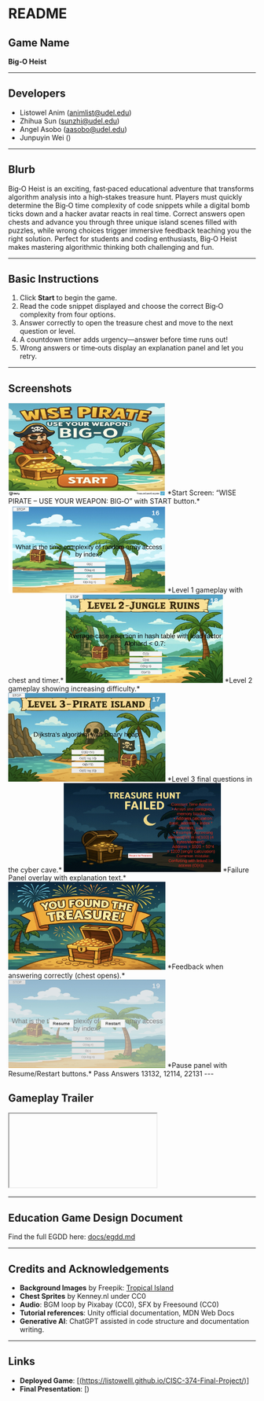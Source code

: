 # README

## **Game Name**

**Big‑O Heist**

---

## **Developers**

* Listowel Anim ([animlist@udel.edu](mailto:animlist@udel.edu))
* Zhihua Sun ([sunzhi@udel.edu](mailto:sunzhi@udel.edu))
* Angel Asobo ([aasobo@udel.edu](mailto:aasobo@udel.edu))
* Junpuyin Wei ()

---

## **Blurb**

Big‑O Heist is an exciting, fast‑paced educational adventure that transforms algorithm analysis into a high‑stakes treasure hunt. Players must quickly determine the Big‑O time complexity of code snippets while a digital bomb ticks down and a hacker avatar reacts in real time. Correct answers open chests and advance you through three unique island scenes filled with puzzles, while wrong choices trigger immersive feedback teaching you the right solution. Perfect for students and coding enthusiasts, Big‑O Heist makes mastering algorithmic thinking both challenging and fun.

---

## **Basic Instructions**

1. Click **Start** to begin the game.
2. Read the code snippet displayed and choose the correct Big‑O complexity from four options.
3. Answer correctly to open the treasure chest and move to the next question or level.
4. A countdown timer adds urgency—answer before time runs out!
5. Wrong answers or time‑outs display an explanation panel and let you retry.

---

## **Screenshots**

<img src="docs/start.jpg" alt="Start Screen" width="320" />  
*Start Screen: “WISE PIRATE – USE YOUR WEAPON: BIG‑O” with START button.*

<img src="docs/level1.jpg" alt="Level 1: Tropical Island" width="320" />  
*Level 1 gameplay with chest and timer.*

<img src="docs/level2.jpg" alt="Level 2: Jungle Ruins" width="320" />  
*Level 2 gameplay showing increasing difficulty.*

<img src="docs/level3.jpg" alt="Level 3: Cyber Cave" width="320" />  
*Level 3 final questions in the cyber cave.*

<img src="docs/fail.jpg" alt="Failure Panel" width="320" />  
*Failure Panel overlay with explanation text.*

<img src="docs/good.jpg" alt="Correct Answer Feedback" width="320" />  
*Feedback when answering correctly (chest opens).*

<img src="docs/stop.jpg" alt="Pause Panel" width="320" />  
*Pause panel with Resume/Restart buttons.*
Pass Answers 13132, 12114, 22131
---

## **Gameplay Trailer**

<iframe "https://drive.google.com/file/d/10d73yOShV2QryUeHJ8qlrBjAQ4VFyy9_/preview"></iframe>

---

## **Education Game Design Document**

Find the full EGDD here: [docs/egdd.md](docs/egdd.md)

---

## **Credits and Acknowledgements**

* **Background Images** by Freepik: [Tropical Island](https://www.freepik.com)
* **Chest Sprites** by Kenney.nl under CC0
* **Audio**: BGM loop by Pixabay (CC0), SFX by Freesound (CC0)
* **Tutorial references**: Unity official documentation, MDN Web Docs
* **Generative AI**: ChatGPT assisted in code structure and documentation writing.

---

## **Links**

* **Deployed Game**: [[(https://listowelll.github.io/CISC-374-Final-Project/)](https://listowelll.github.io/CISC-374-Final-Project/)]
* **Final Presentation**: [)

